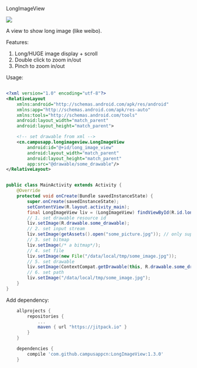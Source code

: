LongImageView

[![](https://jitpack.io/v/campusappcn/LongImageView.svg)](https://jitpack.io/#campusappcn/LongImageView)

A view to show long image (like weibo).

Features:

1. Long/HUGE image display + scroll
2. Double click to zoom in/out
3. Pinch to zoom in/out

Usage:

```XML

<?xml version="1.0" encoding="utf-8"?>
<RelativeLayout
    xmlns:android="http://schemas.android.com/apk/res/android"
    xmlns:app="http://schemas.android.com/apk/res-auto"
    xmlns:tools="http://schemas.android.com/tools"
    android:layout_width="match_parent"
    android:layout_height="match_parent">

    <!-- set drawable from xml -->
    <cn.campusapp.longimageview.LongImageView
        android:id="@+id/long_image_view"
        android:layout_width="match_parent"
        android:layout_height="match_parent"
        app:src="@drawable/some_drawable"/>
</RelativeLayout>
```

```Java

public class MainActivity extends Activity {
    @Override
    protected void onCreate(Bundle savedInstanceState) {
        super.onCreate(savedInstanceState);
        setContentView(R.layout.activity_main);
        final LongImageView liv = (LongImageView) findViewById(R.id.long_image_view);
        // 1. set drawable resource id
        liv.setImage(R.drawable.some_drawable);
        // 2. set input stream
        liv.setImage(getAssets().open("some_picture.jpg")); // only supports "jpg"/"jpeg" and "png" format
        // 3. set bitmap
        liv.setImage(/* a bitmap*/);
        // 4. set file
        liv.setImage(new File("/data/local/tmp/some_image.jpg"));
        // 5. set drawable
        liv.setImage(ContextCompat.getDrawable(this, R.drawable.some_drawable));
        // 6. set path
        liv.setImage("/data/local/tmp/some_image.jpg");
    }
}
```

Add dependency:

```groovy
    allprojects {
        repositories {
            ...
            maven { url "https://jitpack.io" }
        }
    }

    dependencies {
        compile 'com.github.campusappcn:LongImageView:1.3.0'
    }
```
